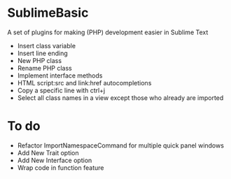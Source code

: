 # SublimeBasic
A set of plugins for making (PHP) development easier in Sublime Text

- Insert class variable
- Insert line ending
- New PHP class
- Rename PHP class
- Implement interface methods
- HTML script:src and link:href autocompletions
- Copy a specific line with ctrl+j
- Select all class names in a view except those who already are imported

# To do

- Refactor ImportNamespaceCommand for multiple quick panel windows
- Add New Trait option
- Add New Interface option
- Wrap code in function feature